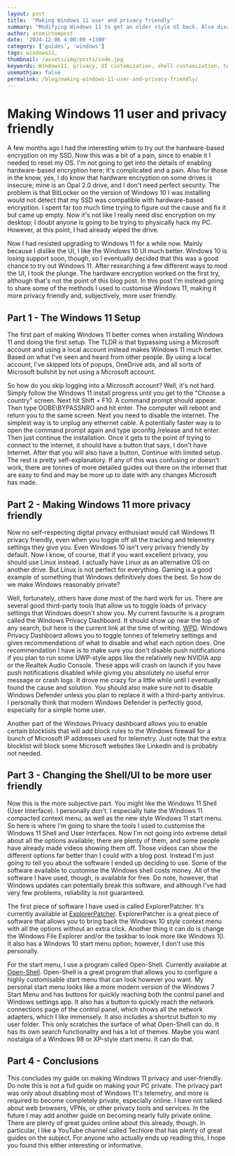 ```yaml
---
layout: post
title:  "Making Windows 11 user and privacy friendly"
summary: "Modifying Windows 11 to get an older style UI back. Also disabling microsoft telemetry, tracking, and other bullshit"
author: atomictempest
date: '2024-12-06 4:00:00 +1300'
category: ['guides', 'windows']
tags: windows11, 
thumbnail: /assets/img/posts/code.jpg
keywords: Windows11, privacy, UI customization, shell customization, telemetry blocking
usemathjax: false
permalink: /blog/making-windows-11-user-and-privacy-friendly/
---
```


# Making Windows 11 user and privacy friendly

A few months ago I had the interesting whim to try out the hardware-based encryption on my SSD. Now this was a bit of a pain, since to enable it I needed to reset my OS. I'm not going to get into the details of enabling hardware-based encryption here; it's complicated and a pain. Also for those in the know, yes, I do know that hardware encryption on some drives is insecure; mine is an Opal 2.0 drive, and I don't need perfect security. The problem is that BitLocker on the version of Windows 10 I was installing would not detect that my SSD was compatible with hardware-based encryption. I spent far too much time trying to figure out the cause and fix it but came up empty. Now it's not like I really need disc encryption on my desktop; I doubt anyone is going to be trying to physically hack my PC. However, at this point, I had already wiped the drive.

Now I had resisted upgrading to Windows 11 for a while now. Mainly because I dislike the UI, I like the Windows 10 UI much better. Windows 10 is losing support soon, though, so I eventually decided that this was a good chance to try out Windows 11. After researching a few different ways to mod the UI, I took the plunge. The hardware encryption worked on the first try, although that's not the point of this blog post. In this post I'm instead going to share some of the methods I used to customise Windows 11, making it more privacy friendly and, subjectively, more user friendly.

## Part 1 - The Windows 11 Setup

The first part of making Windows 11 better comes when installing Windows 11 and doing the first setup. The TLDR is that bypassing using a Microsoft account and using a local account instead makes Windows 11 much better. Based on what I've seen and heard from other people. By using a local account, I've skipped lots of popups, OneDrive ads, and all sorts of Microsoft bullshit by not using a Microsoft account.

So how do you skip logging into a Microsoft account? Well, it's not hard. Simply follow the Windows 11 install progress until you get to the "Choose a country" screen. Next hit Shift + F10. A command prompt should appear. Then type OOBE\BYPASSNRO and hit enter. The computer will reboot and return you to the same screen. Next you need to disable the internet. The simplest way is to unplug any ethernet cable. A potentially faster way is to open the command prompt again and type ipconfig /release and hit enter. Then just continue the installation. Once it gets to the point of trying to connect to the internet, it should have a button that says, I don't have Internet. After that you will also have a button, Continue with limited setup. The rest is pretty self-explanatory. If any of this was confusing or doesn't work, there are tonnes of more detailed guides out there on the internet that are easy to find and may be more up to date with any changes Microsoft has made.

## Part 2 - Making Windows 11 more privacy friendly

Now no self-respecting digital privacy enthusiast would call Windows 11 privacy friendly, even when you toggle off all the tracking and telemetry settings they give you. Even Windows 10 isn't very privacy friendly by default. Now I know, of course, that if you want excellent privacy, you should use Linux instead. I actually have Linux as an alternative OS on another drive. But Linux is not perfect for everything. Gaming is a good example of something that Windows definitively does the best. So how do we make Windows reasonably private?

Well, fortunately, others have done most of the hard work for us. There are several good third-party tools that allow us to toggle loads of privacy settings that Windows doesn't show you. My current favourite is a program called the Windows Privacy Dashboard. It should show up near the top of any search, but here is the current link at the time of writing. [WPD](https://wpd.app). Windows Privacy Dashboard allows you to toggle tonnes of telemetry settings and gives recommendations of what to disable and what each option does. One recommendation I have is to make sure you don't disable push notifications if you plan to run some UWP-style apps like the relatively new NVIDIA app or the Realtek Audio Console. These apps will crash on launch if you have push notifications disabled while giving you absolutely no useful error message or crash logs. It drove me crazy for a little while until I eventually found the cause and solution. You should also make sure not to disable Windows Defender unless you plan to replace it with a third-party antivirus. I personally think that modern Windows Defender is perfectly good, especially for a simple home user.

Another part of the Windows Privacy dashboard allows you to enable certain blocklists that will add block rules to the Windows firewall for a bunch of Microsoft IP addresses used for telemetry. Just note that the extra blocklist will block some Microsoft websites like LinkedIn and is probably not needed.

## Part 3 - Changing the Shell/UI to be more user friendly

Now this is the more subjective part. You might like the Windows 11 Shell (User Interface). I personally don't. I especially hate the Windows 11 compacted context menu, as well as the new style Windows 11 start menu. So here is where I'm going to share the tools I used to customise the Windows 11 Shell and User Interfaces. Now I'm not going into extreme detail about all the options available; there are plenty of them, and some people have already made videos showing them off. Those videos can show the different options far better than I could with a blog post. Instead I'm just going to tell you about the software I ended up deciding to use. Some of the software available to customise the Windows shell costs money. All of the software I have used, though, is available for free. Do note, however, that Windows updates can potentially break this software, and although I've had very few problems, reliability is not guaranteed. 

The first piece of software I have used is called ExplorerPatcher. It's currently available at [ExplorerPatcher](https://github.com/valinet/ExplorerPatcher). ExplorerPatcher is a great piece of software that allows you to bring back the Windows 10 style context menu with all the options without an extra click. Another thing it can do is change the Windows File Explorer and/or the taskbar to look more like Windows 10. It also has a Windows 10 start menu option; however, I don't use this personally.

For the start menu, I use a program called Open-Shell. Currently available at [Open-Shell](https://open-shell.github.io/Open-Shell-Menu/). Open-Shell is a great program that allows you to configure a highly customisable start menu that can look however you want. My personal start menu looks like a more modern version of the Windows 7 Start Menu and has buttons for quickly reaching both the control panel and Windows settings app. It also has a button to quickly reach the network connections page of the control panel, which shows all the network adapters, which I like immensely. It also includes a shortcut button to my user folder. This only scratches the surface of what Open-Shell can do. It has its own search functionality and has a lot of themes. Maybe you want nostalgia of a Windows 98 or XP-style start menu. It can do that.

## Part 4 - Conclusions

This concludes my guide on making Windows 11 privacy and user-friendly. Do note this is not a full guide on making your PC private. The privacy part was only about disabling most of Windows 11's telemetry, and more is required to become completely private, especially online. I have not talked about web browsers, VPNs, or other privacy tools and services. In the future I may add another guide on becoming nearly fully private online. There are plenty of great guides online about this already, though. In particular, I like a YouTube channel called Techlore that has plenty of great guides on the subject. For anyone who actually ends up reading this, I hope you found this either interesting or informative.



